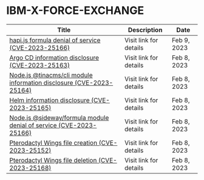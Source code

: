

# IBM-X-FORCE-EXCHANGE

 |Title|Description|Date|
 |---|---|---|
 |[hapi.js formula denial of service (CVE-2023-25166)](https://exchange.xforce.ibmcloud.com/activity/list?filter=Vulnerabilities)|Visit link for details|Feb 9, 2023|
 |[Argo CD information disclosure (CVE-2023-25163)](https://exchange.xforce.ibmcloud.com/activity/list?filter=Vulnerabilities)|Visit link for details|Feb 8, 2023|
 |[Node.js @tinacms/cli module information disclosure (CVE-2023-25164)](https://exchange.xforce.ibmcloud.com/activity/list?filter=Vulnerabilities)|Visit link for details|Feb 8, 2023|
 |[Helm information disclosure (CVE-2023-25165)](https://exchange.xforce.ibmcloud.com/activity/list?filter=Vulnerabilities)|Visit link for details|Feb 8, 2023|
 |[Node.js @sideway/formula module denial of service (CVE-2023-25166)](https://exchange.xforce.ibmcloud.com/activity/list?filter=Vulnerabilities)|Visit link for details|Feb 8, 2023|
 |[Pterodactyl Wings file creation (CVE-2023-25152)](https://exchange.xforce.ibmcloud.com/activity/list?filter=Vulnerabilities)|Visit link for details|Feb 8, 2023|
 |[Pterodactyl Wings file deletion (CVE-2023-25168)](https://exchange.xforce.ibmcloud.com/activity/list?filter=Vulnerabilities)|Visit link for details|Feb 8, 2023|
 
